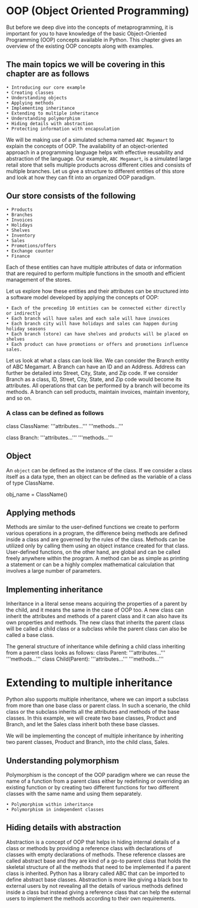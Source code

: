 
# OOP (Object Oriented Programming)

But before we deep dive into the concepts of metaprogramming,
it is important for you to have knowledge of the basic Object-Oriented
Programming (OOP) concepts available in Python. This chapter gives an overview of the existing
OOP concepts along with examples.

## The main topics we will be covering in this chapter are as follows

    • Introducing our core example
    • Creating classes
    • Understanding objects
    • Applying methods
    • Implementing inheritance
    • Extending to multiple inheritance
    • Understanding polymorphism
    • Hiding details with abstraction
    • Protecting information with encapsulation

We will be making use of a simulated schema named `ABC Megamart` to explain
the concepts of OOP. The availability of an object-oriented approach in a programming language helps with effective reusability and abstraction of the language. Our example, `ABC Megamart`, is a simulated
large retail store that sells multiple products across different cities and consists of multiple branches.
Let us give a structure to different entities of this store and look at how they can fit into an organized OOP paradigm.

## Our store consists of the following

    • Products
    • Branches
    • Invoices
    • Holidays
    • Shelves
    • Inventory
    • Sales
    • Promotions/offers
    • Exchange counter
    • Finance
Each of these entities can have multiple attributes of data or information that are required to perform multiple functions in the smooth and efficient management of the stores.

Let us explore how these entities and their attributes can be structured into a software model developed
by applying the concepts of OOP:

    • Each of the preceding 10 entities can be connected either directly or indirectly
    • Each branch will have sales and each sale will have invoices
    • Each branch city will have holidays and sales can happen during holiday seasons
    • Each branch (store) can have shelves and products will be placed on shelves
    • Each product can have promotions or offers and promotions influence sales.

Let us look at what a class can look like. We can consider the Branch entity of ABC Megamart. A
Branch can have an ID and an Address. Address can further be detailed into Street, City,
State, and Zip code. If we consider Branch as a class, ID, Street, City, State, and Zip
code would become its attributes. All operations that can be performed by a branch will become
its methods.
A branch can sell products, maintain invoices, maintain inventory, and so on.

### A class can be defined as follows

class ClassName:
'''attributes...'''
'''methods...'''

class Branch:
'''attributes...'''
'''methods...'''

## Object

An `object` can be defined as the instance of the class. If we consider a class itself as a data type,
then an object can be defined as the variable of a class of type ClassName.

obj_name = ClassName()

## Applying methods

Methods are similar to the user-defined functions we create to perform various operations in a
program, the difference being methods are defined inside a class and are governed by the rules of the
class. Methods can be utilized only by calling them using an object instance created for that class.
User-defined functions, on the other hand, are global and can be called freely anywhere within the
program. A method can be as simple as printing a statement or can be a highly complex mathematical
calculation that involves a large number of parameters.

## Implementing inheritance

Inheritance in a literal sense means acquiring the properties of a parent by the child, and it means
the same in the case of OOP too. A new class can inherit the attributes and methods of a parent class
and it can also have its own properties and methods. The new class that inherits the parent class will
be called a child class or a subclass while the parent class can also be called a base class.

The general structure of inheritance while defining a child class inheriting from a parent class looks
as follows:
    class Parent:
    '''attributes...'''
    '''methods...'''
    class Child(Parent):
    '''attributes...'''
    '''methods...'''

# Extending to multiple inheritance

Python also supports multiple inheritance, where we can import a subclass from more than one base
class or parent class. In such a scenario, the child class or the subclass inherits all the attributes and
methods of the base classes. In this example, we will create two base classes, Product and Branch,
and let the Sales class inherit both these base classes.

We will be implementing the concept of multiple inheritance by inheriting two parent classes, Product
and Branch, into the child class, Sales.

## Understanding polymorphism

Polymorphism is the concept of the OOP paradigm where we can reuse the name of a function from
a parent class either by redefining or overriding an existing function or by creating two different
functions for two different classes with the same name and using them separately.

    • Polymorphism within inheritance
    • Polymorphism in independent classes

## Hiding details with abstraction

Abstraction is a concept of OOP that helps in hiding internal details of a class or methods by providing
a reference class with declarations of classes with empty declarations of methods. These reference classes
are called abstract base and they are kind of a go-to parent class that holds the skeletal structure of
all the methods that need to be implemented if a parent class is inherited. Python has a library called
ABC that can be imported to define abstract base classes. Abstraction is more like giving a black box
to external users by not revealing all the details of various methods defined inside a class but instead
giving a reference class that can help the external users to implement the methods according to their
own requirements.
